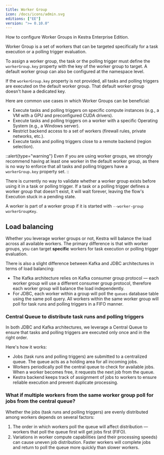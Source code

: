 ```yaml
---
title: Worker Group
icon: /docs/icons/admin.svg
editions: ["EE"]
version: ">= 0.10.0"
---
```


How to configure Worker Groups in Kestra Enterprise Edition.


Worker Group is a set of workers that can be targeted specifically for a task execution or a polling trigger evaluation.

To assign a worker group, the task or the polling trigger must define the `workerGroup.key` property with the key of the worker group to target. A default worker group can also be configured at the namespace level.


If the `workerGroup.key` property is not provided, all tasks and polling triggers are executed on the default worker group. That default worker group doesn't have a dedicated key.

Here are common use cases in which Worker Groups can be beneficial:
- Execute tasks and polling triggers on specific compute instances (e.g., a VM with a GPU and preconfigured CUDA drivers).
- Execute tasks and polling triggers on a worker with a specific Operating System (e.g., a Windows server).
- Restrict backend access to a set of workers (firewall rules, private networks, etc.).
- Execute tasks and polling triggers close to a remote backend (region selection).

::alert{type="warning"}
Even if you are using worker groups, we strongly recommend having at least one worker in the default worker group, as there is no way to enforce that all tasks and polling triggers have a `workerGroup.key` property set.
::

There is currently no way to validate whether a worker group exists before using it in a task or polling trigger. If a task or a polling trigger defines a worker group that doesn't exist, it will wait forever, leaving the flow's Execution stuck in a pending state.

A worker is part of a worker group if it is started with `--worker-group workerGroupKey`.

## Load balancing

Whether you leverage worker groups or not, Kestra will balance the load across all available workers. The primary difference is that with worker groups, you can target **specific** workers for task execution or polling trigger evaluation.

There is also a slight difference between Kafka and JDBC architectures in terms of load balancing:
- The Kafka architecture relies on Kafka consumer group protocol — each worker group will use a different consumer group protocol, therefore each worker group will balance the load independently.
- For JDBC, each worker within a group will poll the `queues` database table using the same poll query. All workers within the same worker group will poll for task runs and polling triggers in a FIFO manner.

### Central Queue to distribute task runs and polling triggers
In both JDBC and Kafka architectures, we leverage a Central Queue to ensure that tasks and polling triggers are executed only once and in the right order.

Here's how it works:
- Jobs (task runs and polling triggers) are submitted to a centralized queue. The queue acts as a holding area for all incoming jobs.
- Workers periodically poll the central queue to check for available jobs. When a worker becomes free, it requests the next job from the queue.
- Kestra backend keeps track of assignment of jobs to workers to ensure reliable execution and prevent duplicate processing.

### What if multiple workers from the same worker group poll for jobs from the central queue?

Whether the jobs (task runs and polling triggers) are evenly distributed among workers depends on several factors:
1. The order in which workers poll the queue will affect distribution — workers that poll the queue first will get jobs first (FIFO).
2. Variations in worker compute capabilities (and their processing speeds) can cause uneven job distribution. Faster workers will complete jobs and return to poll the queue more quickly than slower workers.

